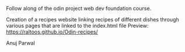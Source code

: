 Follow along of the odin project web dev foundation course.

Creation of a recipes website linking recipes of different dishes through various pages that are linked to the index.html file
Preview: https://raltoos.github.io/Odin-recipes/

Anuj Parwal
